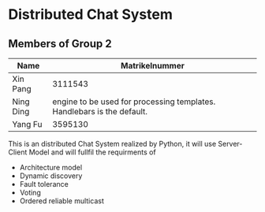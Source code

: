 # Distributed Chat System

## Members of Group 2

| Name | Matrikelnummer |
| ------ | ----------- |
| Xin Pang   | 3111543 |
| Ning Ding | engine to be used for processing templates. Handlebars is the default. |
| Yang Fu    | 3595130|

This is an distributed Chat System realized by Python, it will use Server-Client Model and will fullfil the requirments of 
- Architecture model
- Dynamic discovery
- Fault tolerance
- Voting
- Ordered reliable multicast
